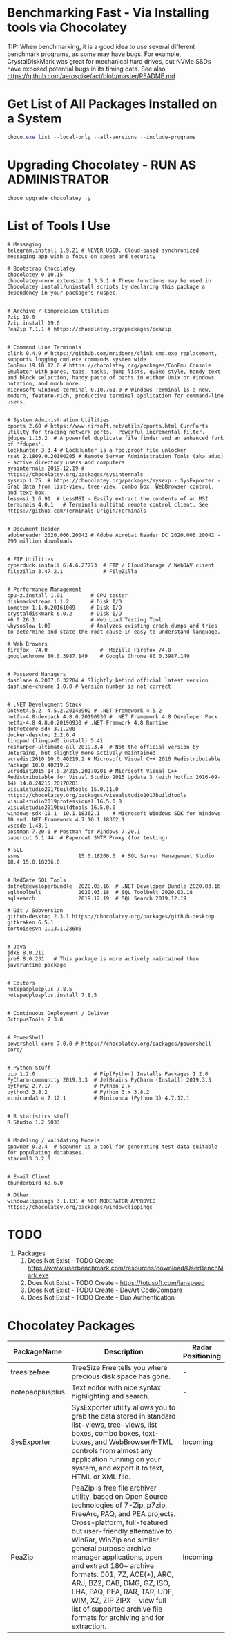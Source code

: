 # Benchmarking Fast - Via Installing tools via Chocolatey

TIP: When benchmarking, it is a good idea to use several different benchmark programs, as some may have bugs. For example, CrystalDiskMark was great for mechanical hard drives, but NVMe SSDs have exposed potential bugs in its timing data. See also https://github.com/aerospike/act/blob/master/README.md

# Get List of All Packages Installed on a System

```powershell
choco.exe list --local-only --all-versions --include-programs
```

# Upgrading Chocolatey - RUN AS ADMINISTRATOR

```powershell
choco upgrade chocolatey -y
```

# List of Tools I Use
    # Messaging
    telegram.install 1.9.21 # NEVER USED. Cloud-based synchronized messaging app with a focus on speed and security
    
    # Bootstrap Chocolatey
    chocolatey 0.10.15
    chocolatey-core.extension 1.3.5.1 # These functions may be used in Chocolatey install/uninstall scripts by declaring this package a dependency in your package's nuspec.
    
    
    # Archive / Compression Utilities
    7zip 19.0
    7zip.install 19.0
    PeaZip 7.1.1 # https://chocolatey.org/packages/peazip
    
    
    # Command Line Terminals
    clink 0.4.9 # https://github.com/mridgers/clink cmd.exe replacement, supports logging cmd.exe commands system wide
    ConEmu 19.10.12.0 # https://chocolatey.org/packages/ConEmu Console Emulator with panes, tabs, tasks, jump lists, quake style, handy text and block selection, handy paste of paths in either Unix or Windows notation, and much more.
    microsoft-windows-terminal 0.10.761.0 # Windows Terminal is a new, modern, feature-rich, productive terminal application for command-line users. 
    
    
    # System Administration Utilities
    cports 2.60 # https://www.nirsoft.net/utils/cports.html CurrPorts utility for tracing network ports.  Powerful incremental filter.
    jdupes 1.13.2  # A powerful duplicate file finder and an enhanced fork of 'fdupes'.
    lockhunter 3.3.4 # LockHunter is a foolproof file unlocker
    rsat 2.1809.0.20190205 # Remote Server Administration Tools (aka aduc) - active directory users and computers
    sysinternals 2019.12.19 #  https://chocolatey.org/packages/sysinternals
    sysexp 1.75  # https://chocolatey.org/packages/sysexp - SysExporter - Grab data from list-view, tree-view, combo box, WebBrowser control, and text-box. 
    lessmsi 1.6.91  # LessMSI - Easily extract the contents of an MSI
    terminals 4.0.1   # Terminals multitab remote control client. See https://github.com/Terminals-Origin/Terminals 
        
        
    # Document Reader
    adobereader 2020.006.20042 # Adobe Acrobat Reader DC 2020.006.20042 - 290 million downloads


    # FTP Utilities
    cyberduck.install 6.4.6.27773  # FTP / CloudStorage / WebDAV client
    filezilla 3.47.2.1             # FileZilla
    
    
    # Performance Management
    cpu-z.install 1.91         # CPU tester
    diskmarkstream 1.1.2       # Disk I/O
    iometer 1.1.0.20161009     # Disk I/O
    crystaldiskmark 6.0.2      # Disk I/O
    k6 0.26.1                  # Web Load Testing Tool
    whysoslow 1.00             # Analyzes existing crash dumps and tries to determine and state the root cause in easy to understand language.
 
    # Web Browers
    firefox  74.0                 #  Mozilla Firefox 74.0
    googlechrome 80.0.3987.149    # Google Chrome 80.0.3987.149
    
    
    # Password Managers
    dashlane 6.2007.0.32704 # Slightly behind official latest version
    dashlane-chrome 1.0.0 # Version number is not correct


    # .NET Development Stack
    DotNet4.5.2  4.5.2.20140902 # .NET Framework 4.5.2
    netfx-4.8-devpack 4.8.0.20190930 # .NET Framework 4.8 Developer Pack
    netfx-4.8 4.8.0.20190930 # .NET Framwork 4.8 Runtime
    dotnetcore-sdk 3.1.200
    docker-desktop 2.2.0.4
    linqpad (linqpad5.install) 5.41
    resharper-ultimate-all 2019.3.4  # Not the official version by JetBrains, but slightly more actively maintained.
    vcredist2010 10.0.40219.2 # Microsoft Visual C++ 2010 Redistributable Package 10.0.40219.2
    vcredist2015 14.0.24215.20170201 # Microsoft Visual C++ Redistributable for Visual Studio 2015 Update 3 (with hotfix 2016-09-14) 14.0.24215.20170201
    visualstudio2017buildtools 15.9.11.0 https://chocolatey.org/packages/visualstudio2017buildtools
    visualstudio2019professional 16.5.0.0
    visualstudio2019buildtools 16.5.0.0
    windows-sdk-10.1  10.1.18362.1    # Microsoft Windows SDK for Windows 10 and .NET Framework 4.7 10.1.18362.1
    vscode 1.43.1   
    postman 7.20.1 # Postman for Windows 7.20.1
    papercut 5.1.44  # Papercut SMTP Proxy (for testing)
    
    # SQL 
    ssms                   15.0.18206.0  # SQL Server Management Studio 18.4 15.0.18206.0


    # RedGate SQL Tools
    dotnetdeveloperbundle  2020.03.16  # .NET Developer Bundle 2020.03.16
    sqltoolbelt            2020.03.18  # SQL Toolbelt 2020.03.18
    sqlsearch              2019.12.19  # SQL Search 2019.12.19
    
    # Git / Subversion
    github-desktop 2.3.1 https://chocolatey.org/packages/github-desktop
    gitkraken 6.5.1
    tortoisesvn 1.13.1.28686
    
    
    # Java 
    jdk8 8.0.211
    jre8 8.0.231   # This package is more actively maintained than javaruntime package


    # Editors
    notepadplusplus 7.8.5
    notepadplusplus.install 7.8.5
 
 
    # Continuous Deployment / Deliver
    OctopusTools 7.3.0
    
    
    # PowerShell
    powershell-core 7.0.0 # https://chocolatey.org/packages/powershell-core/
    
    
    # Python Stuff
    pip 1.2.0                   # Pip(Python) Installs Packages 1.2.0
    PyCharm-community 2019.3.3  # JetBrains PyCharm (Install) 2019.3.3
    python2 2.7.17              # Python 2.x
    python3 3.8.2               # Python 3.x 3.8.2
    miniconda3 4.7.12.1         # Miniconda (Python 3) 4.7.12.1
    
    
    # R statistics stuff
    R.Studio 1.2.5033
    

    # Modeling / Validating Models
    spawner 0.2.4  # Spawner is a tool for generating test data suitable for populating databases.
    staruml3 3.2.0
    
    
    # Email Client
    thunderbird 68.6.0

    # Other
    windowclippings 3.1.131 # NOT MODERATOR APPROVED https://chocolatey.org/packages/windowclippings


# TODO

1. Packages
   1. Does Not Exist - TODO Create - https://www.userbenchmark.com/resources/download/UserBenchMark.exe
   2. Does Not Exist - TODO Create - https://totusoft.com/lanspeed
   3. Does Not Exist - TODO Create - DevArt CodeCompare
   4. Does Not Exist - TODO Create - Duo Authentication
   
# Chocolatey Packages
| PackageName | Description | Radar Positioning |
| ----------- | ----------- | ----------------- |
| treesizefree | TreeSize Free tells you where precious disk space has gone. | - |
| notepadplusplus | Text editor with nice syntax highlighting and search. | - |
| SysExporter | SysExporter utility allows you to grab the data stored in standard list-views, tree-views, list boxes, combo boxes, text-boxes, and WebBrowser/HTML controls from almost any application running on your system, and export it to text, HTML or XML file. | Incoming |
| PeaZip | PeaZip is free file archiver utility, based on Open Source technologies of 7-Zip, p7zip, FreeArc, PAQ, and PEA projects.<br/>Cross-platform, full-featured but user-friendly alternative to WinRar, WinZip and similar general purpose archive manager applications, open and extract 180+ archive formats: 001, 7Z, ACE(\*), ARC, ARJ, BZ2, CAB, DMG, GZ, ISO, LHA, PAQ, PEA, RAR, TAR, UDF, WIM, XZ, ZIP ZIPX - view full list of supported archive file formats for archiving and for extraction. | Incoming |
